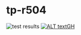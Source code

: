# tp-r504

![test results](https://github.com/FabHaar/tp-r504/actions/workflows/pytest.yml/badge.svg)
[![ALT textGH](https://github.com/FabHaar/tp-r504/actions/workflows/pytest.yml/badge.svg)](https://github.com/FabHaar/tp-r504/actions)
